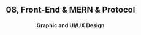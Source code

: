 <div align="center">

  <h2>08, Front-End & MERN & Protocol</h2>
  <h4>Graphic and UI/UX Design</h4>

</div>
